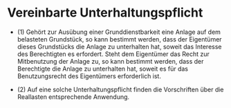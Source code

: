# Vereinbarte Unterhaltungspflicht

- (1) Gehört zur Ausübung einer Grunddienstbarkeit eine Anlage auf dem belasteten Grundstück, so kann bestimmt werden, dass der Eigentümer dieses Grundstücks die Anlage zu unterhalten hat, soweit das Interesse des Berechtigten es erfordert. Steht dem Eigentümer das Recht zur Mitbenutzung der Anlage zu, so kann bestimmt werden, dass der Berechtigte die Anlage zu unterhalten hat, soweit es für das Benutzungsrecht des Eigentümers erforderlich ist.

- (2) Auf eine solche Unterhaltungspflicht finden die Vorschriften über die Reallasten entsprechende Anwendung.

